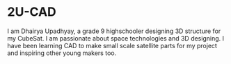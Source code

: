# 2U-CAD
I am Dhairya Upadhyay, a grade 9 highschooler designing 3D structure for my CubeSat. I am passionate about space technologies and 3D designing. I have been learning CAD to make small scale satellite parts for my project and inspiring other young makers too.
